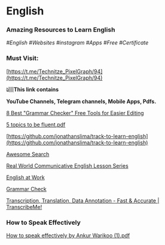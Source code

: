 # English

### **Amazing Resources to Learn English**

*#English #Websites #instagram #Apps* #*Free #Certificate*

### **Must Visit:**

[https://t.me/Technitze_PixelGraph/94](https://t.me/Technitze_PixelGraph/94)

**👆🏼This link contains**

**YouTube Channels, Telegram channels, Mobile Apps, Pdfs.**

[8 Best "Grammar Checker" Free Tools for Easier Editing](https://themeisle.com/blog/best-grammar-checker-free/)

[5 topics to be fluent.pdf](English%20b6f66bb159e2470cb901e899d6cf1ada/5_topics_to_be_fluent.pdf)

[https://github.com/jonathanslima/track-to-learn-english](https://github.com/jonathanslima/track-to-learn-english)

[Awesome Search](https://awesomelists.top/#/matteofigus/awesome-speaking)

[Real World Communicative English Lesson Series](https://youtube.com/playlist?list=PLry0Rv5X75bQEaN8X_BjRgZRTJx-PgVB9)

[English at Work](https://youtube.com/playlist?list=PLcetZ6gSk969oGvAI0e4_PgVnlGbm64bp)

[](https://play.google.com/store/apps/details?id=com.mobcrab.learnenglish)

[Grammar Check](https://www.paperrater.com/)

[Transcription, Translation, Data Annotation - Fast & Accurate | TranscribeMe!](http://www.transcribeme.com/)

### How to Speak Effectively

[How to speak effectively by Ankur Warikoo  (1).pdf](English%20b6f66bb159e2470cb901e899d6cf1ada/How_to_speak_effectively_by_Ankur_Warikoo__(1).pdf)